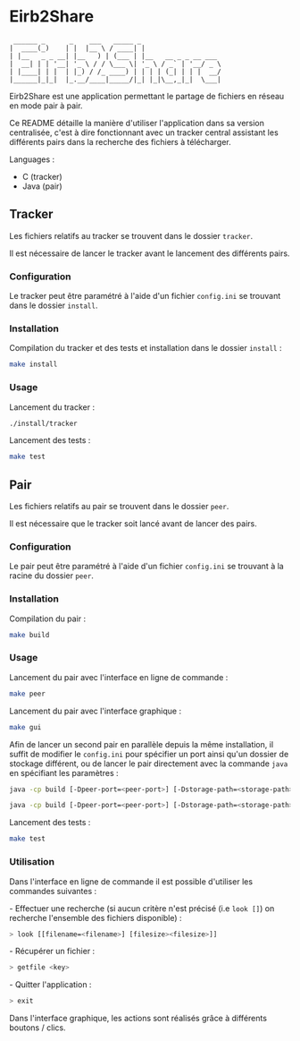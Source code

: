 # Eirb2Share

```
 ______ _      _    ___   _____ _                     
|  ____(_)    | |  |__ \ / ____| |                   
| |__   _ _ __| |__   ) | (___ | |__   __ _ _ __ ___ 
|  __| | | '__| '_ \ / / \___ \| '_ \ / _` | '__/ _ \
| |____| | |  | |_) / /_ ____) | | | | (_| | | |  __/
|______|_|_|  |_.__/____|_____/|_| |_|\__,_|_|  \___|
```

Eirb2Share est une application permettant le partage de fichiers en réseau en mode pair à pair.

Ce README détaille la manière d'utiliser l'application dans sa version centralisée, c'est à dire fonctionnant avec un tracker central assistant les différents pairs dans la recherche des fichiers à télécharger.

Languages :
* C (tracker)
* Java (pair)

## Tracker

Les fichiers relatifs au tracker se trouvent dans le dossier ``tracker``.

Il est nécessaire de lancer le tracker avant le lancement des différents pairs. 

### Configuration

Le tracker peut être paramétré à l'aide d'un fichier ``config.ini`` se trouvant dans le dossier ``install``.

### Installation

Compilation du tracker et des tests et installation dans le dossier ``install`` :

```bash
make install
```

### Usage

Lancement du tracker :

```bash
./install/tracker
```

Lancement des tests :

```bash
make test
```

## Pair

Les fichiers relatifs au pair se trouvent dans le dossier ``peer``.

Il est nécessaire que le tracker soit lancé avant de lancer des pairs.

### Configuration

Le pair peut être paramétré à l'aide d'un fichier ``config.ini`` se trouvant à la racine du dossier ``peer``.

### Installation

Compilation du pair :

```bash
make build
```

### Usage

Lancement du pair avec l'interface en ligne de commande :

```bash
make peer
```

Lancement du pair avec l'interface graphique :

```bash
make gui
```

Afin de lancer un second pair en parallèle depuis la même installation, il suffit de modifier le ``config.ini`` pour spécifier un port ainsi qu'un dossier de stockage différent, ou de lancer le pair directement avec la commande ``java`` en spécifiant les paramètres :

```bash
java -cp build [-Dpeer-port=<peer-port>] [-Dstorage-path=<storage-path>] peer.Main [-h] # Interface ligne de commande

java -cp build [-Dpeer-port=<peer-port>] [-Dstorage-path=<storage-path>] peer.gui.MainWindow [-h] # Interface graphique
```


Lancement des tests :

```bash
make test
```

### Utilisation

Dans l'interface en ligne de commande il est possible d'utiliser les commandes suivantes :

\- Effectuer une recherche (si aucun critère n'est précisé (i.e ``look []``) on recherche l'ensemble des fichiers disponible) :
```bash
> look [[filename=<filename>] [filesize><filesize>]]
```

\- Récupérer un fichier :
```bash
> getfile <key>
```

\- Quitter l'application :
```bash
> exit
```

Dans l'interface graphique, les actions sont réalisés grâce à différents boutons / clics.